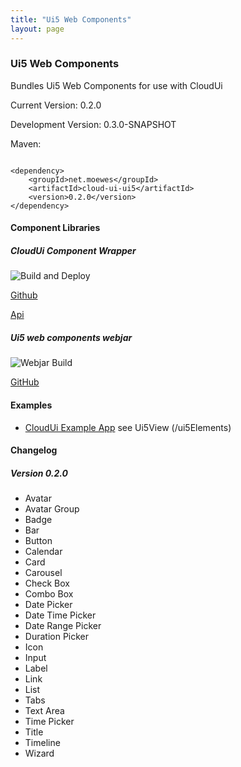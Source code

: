 ```yaml
---
title: "Ui5 Web Components"
layout: page
---
```


### Ui5 Web Components

Bundles Ui5 Web Components for use with CloudUi

Current Version: 0.2.0

Development Version: 0.3.0-SNAPSHOT

Maven:
~~~~

<dependency>
    <groupId>net.moewes</groupId>
    <artifactId>cloud-ui-ui5</artifactId>
    <version>0.2.0</version>
</dependency>
~~~~

#### Component Libraries

##### CloudUi Component Wrapper

![Build and Deploy](https://github.com/moewes/cloud-ui-ui5/workflows/Build%20and%20Deploy/badge.svg)

[Github](https://github.com/moewes/cloud-ui-ui5) 

[Api](https://moewes.github.io/cloud-ui-ui5/index.html)

##### Ui5 web components webjar

![Webjar Build](https://github.com/moewes/ui5-webjar/workflows/Webjar%20Build/badge.svg)

[GitHub](https://github.com/moewes/ui5-webjar) 

#### Examples
* [CloudUi Example App](https://github.com/moewes/cloud-ui-example) see Ui5View (/ui5Elements)

#### Changelog

##### Version 0.2.0

* Avatar
* Avatar Group
* Badge
* Bar
* Button
* Calendar
* Card
* Carousel
* Check Box
* Combo Box
* Date Picker
* Date Time Picker
* Date Range Picker
* Duration Picker
* Icon
* Input
* Label
* Link
* List
* Tabs
* Text Area
* Time Picker
* Title
* Timeline
* Wizard
